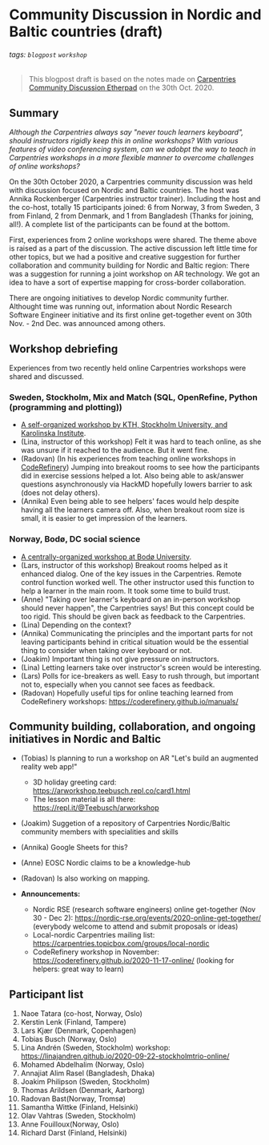 # Community Discussion in Nordic and Baltic countries (draft)

###### tags: `blogpost` `workshop`

> This blogpost draft is based on the notes made on [Carpentries Community Discussion Etherpad](https://pad.carpentries.org/community-discussions) on the 30th Oct. 2020. 

## Summary

*Although the Carpentries always say "never touch learners keyboard", should instructors rigidly keep this in online workshops? With various features of video conferencing system, can we adobpt the way to teach in Carpentries workshops in a more flexible manner to overcome challenges of online workshops?*

On the 30th October 2020, a Carpentries community discussion was held with discussion focused on Nordic and Baltic countries. The host was Annika Rockenberger (Carpentries instructor trainer). Including the host and the co-host, totally 15 participants joined: 6 from Norway, 3 from Sweden, 3 from Finland, 2 from Denmark, and 1 from Bangladesh (Thanks for joining, all!). A complete list of the participants can be found at the bottom.

First, experiences from 2 online workshops were shared. The theme above is raised as a part of the discussion. The active discussion left little time for other topics, but we had a positive and creative suggestion for further collaboration and community building for Nordic and Baltic region: There was a suggestion for running a joint workshop on AR technology. We got an idea to have a sort of expertise mapping for cross-border collaboration. 

There are ongoing initiatives to develop Nordic community further. Althought time was running out, information about Nordic Research Software Engineer initiative and its first online get-together event on 30th Nov. - 2nd Dec. was announced among others. 


## Workshop debriefing
Experiences from two recently held online Carpentries workshops were shared and discussed. 

### Sweden, Stockholm, Mix and Match (SQL, OpenRefine, Python (programming and plotting))
- [A self-organized workshop by KTH, Stockholm University, and Karolinska Institute](https://linajandren.github.io/2020-09-22-stockholmtrio-online/).
- (Lina, instructor of this workshop) Felt it was hard to teach online, as she was unsure if it reached to the audience. But it went fine. 
- (Radovan) (In his experiences from teaching online workshops in [CodeRefinery](coderefinery.org)) Jumping into breakout rooms to see how the participants did in exercise sessions helped a lot. Also being able to ask/answer questions asynchronously via HackMD hopefully lowers barrier to ask (does not delay others).
- (Annika) Even being able to see helpers' faces would help despite having all the learners camera off. Also, when breakout room size is small, it is easier to get impression of the learners.
### Norway, Bodø, DC social science
- [A centrally-organized workshop at Bodø University](https://mchiapello.github.io/2020-09-16-nord-online/).
- (Lars, instructor of this workshop) Breakout rooms helped as it enhanced dialog. One of the key issues in the Carpentries. Remote control function worked well. The other instructor used this function to help a learner in the main room. It took some time to build trust.
- (Anne) "Taking over learner's keyboard on an in-person workshop should never happen", the Carpentries says! But this concept could be too rigid. This should be given back as feedback to the Carpentries.
- (Lina) Depending on the context?
- (Annika) Communicating the principles and the important parts for not leaving participants behind in critical situation would be the essential thing to consider when taking over keyboard or not.
- (Joakim) Important thing is not give pressure on instructors.
- (Lina) Letting learners take over instructor's screen would be interesting.
- (Lars) Polls for ice-breakers as well. Easy to rush through, but important not to, especially when you cannot see faces as feedback.
- (Radovan) Hopefully useful tips for online teaching learned from CodeRefinery workshops: https://coderefinery.github.io/manuals/

## Community building, collaboration, and ongoing initiatives in Nordic and Baltic


- (Tobias) Is planning to run a workshop on AR "Let's build an augmented reality web app!" 
    - 3D holiday greeting card: https://arworkshop.teebusch.repl.co/card1.html
    - The lesson material is all there:  https://repl.it/@Teebusch/arworkshop 
- (Joakim) Suggetion of a repository of Carpentries Nordic/Baltic community members with specialities and skills
- (Annika) Google Sheets for this?
- (Anne) EOSC Nordic claims to be a knowledge-hub
- (Radovan) Is also working on mapping.

- **Announcements:** 
    - Nordic RSE (research software engineers) online get-together (Nov 30 - Dec 2): https://nordic-rse.org/events/2020-online-get-together/ (everybody welcome to attend and submit proposals or ideas)
    - Local-nordic Carpentries mailing list: https://carpentries.topicbox.com/groups/local-nordic
    - CodeRefinery workshop in November: https://coderefinery.github.io/2020-11-17-online/ (looking for helpers: great way to learn)

## Participant list

1. Naoe Tatara (co-host, Norway, Oslo)
2. Kerstin Lenk (Finland, Tampere) 
3. Lars Kjær (Denmark, Copenhagen)
4. Tobias Busch (Norway, Oslo) 
5. Lina Andrén (Sweden, Stockholm) workshop: https://linajandren.github.io/2020-09-22-stockholmtrio-online/ 
6. Mohamed Abdelhalim (Norway, Oslo) 
7. Annajiat Alim Rasel (Bangladesh, Dhaka) 
8. Joakim Philipson (Sweden, Stockholm) 
9. Thomas Arildsen (Denmark, Aarborg)
10. Radovan Bast(Norway, Tromsø)
11. Samantha Wittke (Finland, Helsinki)
12. Olav Vahtras (Sweden, Stockholm)
13. Anne Fouilloux(Norway, Oslo) 
14. Richard Darst (Finland, Helsinki)



